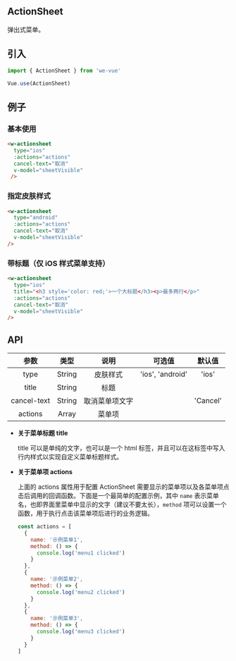 ActionSheet
---
弹出式菜单。

## 引入

```js
import { ActionSheet } from 'we-vue'

Vue.use(ActionSheet)
```

## 例子

### 基本使用

```html
<w-actionsheet 
  type="ios" 
  :actions="actions" 
  cancel-text="取消" 
  v-model="sheetVisible"
 />
```

### 指定皮肤样式

```html
<w-actionsheet 
  type="android" 
  :actions="actions" 
  cancel-text="取消" 
  v-model="sheetVisible"
/>
```

### 带标题（仅 iOS 样式菜单支持）

```html
<w-actionsheet 
  type="ios" 
  title="<h3 style='color: red;'>一个大标题</h3><p>最多两行</p>" 
  :actions="actions" 
  cancel-text="取消" 
  v-model="sheetVisible"
/>
```

## API

|   参数   |   类型    |   说明   | 可选值  |  默认值  |
| :----: | :-----: | :----: | :--: | :---: |
| type  | String  |  皮肤样式   |   'ios', 'android'   |   'ios'    |
| title  | String  |  标题    |          |       |
| cancel-text  | String  |  取消菜单项文字    |          |   'Cancel'    |
| actions | Array | 菜单项 |      |  |

- **关于菜单标题 title**

  title 可以是单纯的文字，也可以是一个 html 标签，并且可以在这标签中写入行内样式以实现自定义菜单标题样式。

- **关于菜单项 actions**

  上面的 actions 属性用于配置 ActionSheet 需要显示的菜单项以及各菜单项点击后调用的回调函数。下面是一个最简单的配置示例，其中 `name` 表示菜单名，也即界面里菜单中显示的文字（建议不要太长），`method` 项可以设置一个函数，用于执行点击该菜单项后进行的业务逻辑。

  ```js
  const actions = [
    {
      name: '示例菜单1',
      method: () => {
        console.log('menu1 clicked')
      }
    },
    {
      name: '示例菜单2',
      method: () => {
        console.log('menu2 clicked')
      }
    },
    {
      name: '示例菜单3',
      method: () => {
        console.log('menu3 clicked')
      }
    }
  ]
  ```
